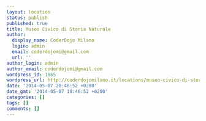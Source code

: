 ```yaml
---
layout: location
status: publish
published: true
title: Museo Civico di Storia Naturale
author:
  display_name: CoderDojo Milano
  login: admin
  email: coderdojomi@gmail.com
  url: ''
author_login: admin
author_email: coderdojomi@gmail.com
wordpress_id: 1865
wordpress_url: http://coderdojomilano.it/locations/museo-civico-di-storia-naturale-2/
date: '2014-05-07 20:46:52 +0200'
date_gmt: '2014-05-07 18:46:52 +0200'
categories: []
tags: []
comments: []
---
```


